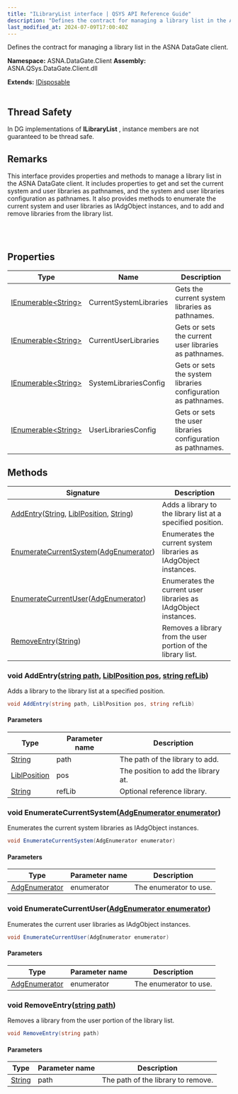 ```yaml
---
title: "ILibraryList interface | QSYS API Reference Guide"
description: "Defines the contract for managing a library list in the ASNA DataGate client. "
last_modified_at: 2024-07-09T17:00:40Z
---
```


Defines the contract for managing a library list in the ASNA DataGate client.

**Namespace:** ASNA.DataGate.Client
**Assembly:** ASNA.QSys.DataGate.Client.dll

**Extends:** [IDisposable](https://learn.microsoft.com/en-us/dotnet/api/system.idisposable?view=net-8.0)
<br>
<br>
## Thread Safety

In DG implementations of **ILibraryList** , instance members are not guaranteed to be thread safe.

## Remarks
This interface provides properties and methods to manage a library list in the ASNA DataGate client. 
It includes properties to get and set the current system and user libraries as pathnames, 
and the system and user libraries configuration as pathnames. It also provides methods to enumerate 
the current system and user libraries as IAdgObject instances, and to add and remove libraries from the library list.

<br>
<br>

## Properties

| Type | Name | Description
| --- | --- | --- 
| [IEnumerable\<String\>](https://learn.microsoft.com/en-us/dotnet/api/system.collections.generic.ienumerable-1?view=net-8.0) | CurrentSystemLibraries | Gets the current system libraries as pathnames. |
| [IEnumerable\<String\>](https://learn.microsoft.com/en-us/dotnet/api/system.collections.generic.ienumerable-1?view=net-8.0) | CurrentUserLibraries | Gets or sets the current user libraries as pathnames. |
| [IEnumerable\<String\>](https://learn.microsoft.com/en-us/dotnet/api/system.collections.generic.ienumerable-1?view=net-8.0) | SystemLibrariesConfig | Gets or sets the system libraries configuration as pathnames. |
| [IEnumerable\<String\>](https://learn.microsoft.com/en-us/dotnet/api/system.collections.generic.ienumerable-1?view=net-8.0) | UserLibrariesConfig | Gets or sets the user libraries configuration as pathnames. |

## Methods

| Signature | Description |
| --- | --- |
| [AddEntry](#void-addentrystring-path-liblposition-pos-string-reflib)([String](https://docs.microsoft.com/en-us/dotnet/api/system.string), [LiblPosition](/reference/datagate/datagate-client/libl-position.html), [String](https://docs.microsoft.com/en-us/dotnet/api/system.string)) | Adds a library to the library list at a specified position.
| [EnumerateCurrentSystem](#void-enumeratecurrentsystemadgenumerator-enumerator)([AdgEnumerator](/reference/datagate/datagate-client/adg-enumerator.html)) | Enumerates the current system libraries as IAdgObject instances.
| [EnumerateCurrentUser](#void-enumeratecurrentuseradgenumerator-enumerator)([AdgEnumerator](/reference/datagate/datagate-client/adg-enumerator.html)) | Enumerates the current user libraries as IAdgObject instances.
| [RemoveEntry](#void-removeentrystring-path)([String](https://docs.microsoft.com/en-us/dotnet/api/system.string)) | Removes a library from the user portion of the library list.

### void AddEntry([string path](https://learn.microsoft.com/en-us/dotnet/api/system.string?view=net-8.0), [LiblPosition pos](/reference/datagate/datagate-client/libl-position.html), [string refLib](https://learn.microsoft.com/en-us/dotnet/api/system.string?view=net-8.0))

Adds a library to the library list at a specified position.

```cs
void AddEntry(string path, LiblPosition pos, string refLib)
```

#### Parameters

| Type | Parameter name | Description
| --- | --- | ---
| [String](https://docs.microsoft.com/en-us/dotnet/api/system.string) | path | The path of the library to add.
| [LiblPosition](/reference/datagate/datagate-client/libl-position.html) | pos | The position to add the library at.
| [String](https://docs.microsoft.com/en-us/dotnet/api/system.string) | refLib | Optional reference library.

### void EnumerateCurrentSystem([AdgEnumerator enumerator](/reference/datagate/datagate-client/adg-enumerator.html))

Enumerates the current system libraries as IAdgObject instances.

```cs
void EnumerateCurrentSystem(AdgEnumerator enumerator)
```

#### Parameters

| Type | Parameter name | Description
| --- | --- | ---
| [AdgEnumerator](/reference/datagate/datagate-client/adg-enumerator.html) | enumerator | The enumerator to use.

### void EnumerateCurrentUser([AdgEnumerator enumerator](/reference/datagate/datagate-client/adg-enumerator.html))

Enumerates the current user libraries as IAdgObject instances.

```cs
void EnumerateCurrentUser(AdgEnumerator enumerator)
```

#### Parameters

| Type | Parameter name | Description
| --- | --- | ---
| [AdgEnumerator](/reference/datagate/datagate-client/adg-enumerator.html) | enumerator | The enumerator to use.

### void RemoveEntry([string path](https://learn.microsoft.com/en-us/dotnet/api/system.string?view=net-8.0))

Removes a library from the user portion of the library list.

```cs
void RemoveEntry(string path)
```

#### Parameters

| Type | Parameter name | Description
| --- | --- | ---
| [String](https://docs.microsoft.com/en-us/dotnet/api/system.string) | path | The path of the library to remove.
